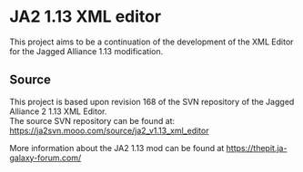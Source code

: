 # JA2 1.13 XML editor
This project aims to be a continuation of the development of the XML Editor for the Jagged Alliance 1.13 modification.

## Source
This project is based upon revision 168 of the SVN repository of the Jagged Alliance 2 1.13 XML Editor.  
The source SVN repository can be found at: https://ja2svn.mooo.com/source/ja2_v1.13_xml_editor

More information about the JA2 1.13 mod can be found at https://thepit.ja-galaxy-forum.com/
